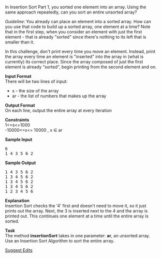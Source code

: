 <html>
<body>

<p>In Insertion Sort Part 1, you sorted one element into an array. Using the same approach repeatedly, can you sort an entire unsorted array?</p>

<p><em>Guideline:</em> You already can place an element into a sorted array. How can you use that code to build up a sorted array, one element at a time? Note that in the first step, when you consider an element with just the first element - that is already "sorted" since there's nothing to its left that is smaller than it.</p>

<p>In this challenge, don't print every time you move an element. Instead, print the array every time an element is "inserted" into the array in (what is currently) its correct place. Since the array composed of just the first element is already "sorted", begin printing from the second element and on. </p>

<p><strong>Input Format</strong> <br>
There will be two lines of input:</p>

<ul>
<li>s - the size of the array</li>
<li>ar - the list of numbers that makes up the array</li>
</ul>

<p><strong>Output Format</strong> <br>
On each line, output the entire array at every iteration</p>

<p><strong>Constraints</strong> <br>
1&lt;=s&lt;=1000 <br>
-10000&lt;=x&lt;= 10000 ,  x ∈ ar </p>

<p><strong>Sample Input</strong></p>

<pre>6
1 4 3 5 6 2
</pre>

<p><strong>Sample Output</strong></p>

<pre>1 4 3 5 6 2 
1 3 4 5 6 2 
1 3 4 5 6 2 
1 3 4 5 6 2 
1 2 3 4 5 6 
</pre>

<p><strong>Explanation</strong> <br>
Insertion Sort checks the '4' first and doesn't need to move it, so it just prints out the array. Next, the 3 is inserted next to the 4 and the array is printed out. This continues one element at a time until the entire array is sorted. </p>

<p><strong>Task</strong> <br>
The method <strong>insertionSort</strong> takes in one parameter: <strong>ar</strong>, an unsorted array. Use an Insertion Sort Algorithm to sort the entire array.  </p>

<footer><a href="#" class="js-suggest-edits btn btn-line fade in challenge_suggestion-toggle fullscreen-hide">Suggest Edits</a></footer>



</body>
</html>